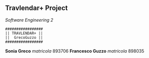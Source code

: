 
## Travlendar+ Project
_Software Engineering 2_

	#################
	|| TRAVLENDAR+ || 
	||  GrecoGuzzo ||
	#################


**Sonia Greco**		    _matricola_ 893706
**Francesco Guzzo**     _matricola_ 898035
